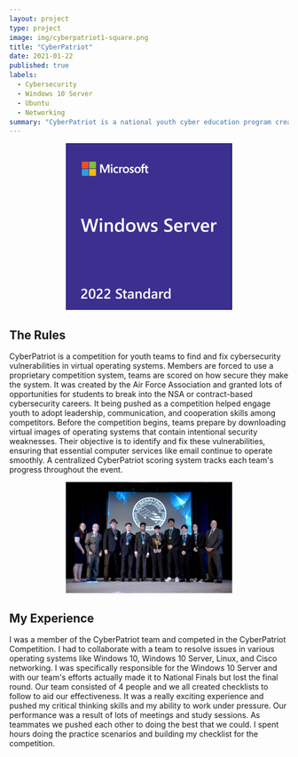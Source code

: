 ```yaml
---
layout: project
type: project
image: img/cyberpatriot1-square.png
title: "CyberPatriot"
date: 2021-01-22
published: true
labels:
  - Cybersecurity
  - Windows 10 Server
  - Ubuntu
  - Networking
summary: "CyberPatriot is a national youth cyber education program created in the United States to help direct students toward careers in cybersecurity or another computer, science, technology, engineering, and mathematics disciplines."
---
```


<p align="center">
<img width="300px" class="img-fluid" src="../img/cyberpatriot1.jpg">
</p>

## The Rules
CyberPatriot is a competition for youth teams to find and fix cybersecurity vulnerabilities in virtual operating systems. Members are forced to use a proprietary competition system, teams are scored on how secure they make the system. It was created by the Air Force Association and granted lots of opportunities for students to break into the NSA or contract-based cybersecurity careers. It being pushed as a competition helped engage youth to adopt leadership, communication, and cooperation skills among competitors. Before the competition begins, teams prepare by downloading virtual images of operating systems that contain intentional security weaknesses. Their objective is to identify and fix these vulnerabilities, ensuring that essential computer services like email continue to operate smoothly. A centralized CyberPatriot scoring system tracks each team's progress throughout the event.

<p align="center">
<img width="300px" class="img-fluid" src="../img/cyberpatriot2.jpg">
</p>

## My Experience
I was a member of the CyberPatriot team and competed in the CyberPatriot Competition. I had to collaborate with a team to resolve issues in various operating systems like Windows 10, Windows 10 Server, Linux, and Cisco networking. I was specifically responsible for the Windows 10 Server and with our team's efforts actually made it to National Finals but lost the final round. Our team consisted of 4 people and we all created checklists to follow to aid our effectiveness. It was a really exciting experience and pushed my critical thinking skills and my ability to work under pressure. Our performance was a result of lots of meetings and study sessions. As teammates we pushed each other to doing the best that we could. I spent hours doing the practice scenarios and building my checklist for the competition. 
